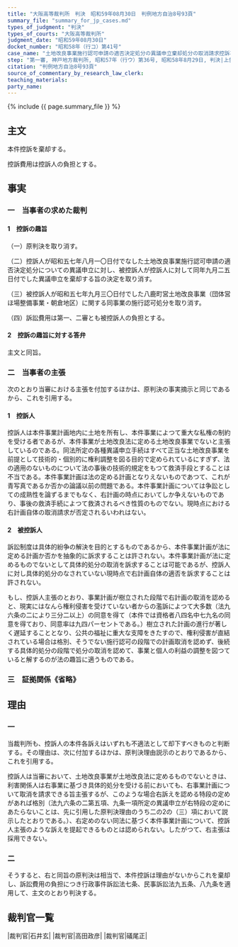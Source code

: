 ```yaml
---
title: "大阪高等裁判所　判決　昭和59年08月30日　判例地方自治8号93頁"
summary_file: "summary_for_jp_cases.md"
types_of_judgment: "判決"
types_of_courts: "大阪高等裁判所"
judgment_date: "昭和59年08月30日"
docket_number: "昭和58年（行コ）第41号"
case_name: "土地改良事業施行認可申請の適否決定処分の異議申立棄却処分の取消請求控訴事件"
step: "第一審, 神戸地方裁判所, 昭和57年（行ウ）第36号, 昭和58年8月29日, 判決|上告審, 最高裁判所第一小法廷, 昭和59年（行ツ）第318号, 昭和61年2月13日, 判決|差戻第一審, 神戸地方裁判所, 昭和61年（行ウ）第6号, 平成2年2月21日, 判決|差戻控訴審, 大阪高等裁判所, 平成2年（行コ）第21号, 平成2年6月28日, 判決|差戻上告審, 最高裁判所第二小法廷, 平成2年（行ツ）第153号, 平成4年1月24日, 判決"
citation: "判例地方自治8号93頁"
source_of_commentary_by_research_law_clerk:
teaching_materials:
party_name:
---
```




{% include {{ page.summary_file }}  %}








## 主文



本件控訴を棄却する。

控訴費用は控訴人の負担とする。





## 事実



### 一　当事者の求めた裁判

#### 1　控訴の趣旨

（一）原判決を取り消す。

（二）控訴人が昭和五七年八月一〇日付でなした土地改良事業施行認可申請の適否決定処分についての異議申立に対し、被控訴人が控訴人に対して同年九月二五日付でした異議申立を棄却する旨の決定を取り消す。

（三）被控訴人が昭和五七年九月三〇日付でした八鹿町営土地改良事業（団体営ほ場整備事業・朝倉地区）に関する同事業の施行認可処分を取り消す。

（四）訴訟費用は第一、二審とも被控訴人の負担とする。

#### 2　控訴の趣旨に対する答弁

主文と同旨。

### 二　当事者の主張

次のとおり当審における主張を付加するほかは、原判決の事実摘示と同じであるから、これを引用する。

#### 1　控訴人

控訴人は本件事業計画地内に土地を所有し、本件事業によつて重大な私権の制約を受ける者であるが、本件事業が土地改良法に定める土地改良事業でないと主張しているのである。同法所定の各種異議申立手続はすべて正当な土地改良事業を前提として技術的・個別的に権利調整を図る目的で定められているにすぎず、法の適用のないものについて法の事後の技術的規定をもつて救済手段とすることは不当である。本件事業計画は法の定める計画となりえないものであつて、これが青写真であるか否かの論議以前の問題である。本件事業計画については争訟としての成熟性を論ずるまでもなく、右計画の時点においてしか争えないものであり、事後の救済手続によつて救済されるべき性質のものでない。現時点における右計画自体の取消請求が否定されるいわれはない。

#### 2　被控訴人

訴訟制度は具体的紛争の解決を目的とするものであるから、本件事業計画が法に定める計画か否かを抽象的に訴求することは許されない。本件事業計画が法に定めるものでないとして具体的処分の取消を訴求することは可能であるが、控訴人に対し具体的処分のなされていない現時点で右計画自体の適否を訴求することは許されない。

もし、控訴人主張のとおり、事業計画が樹立された段階で右計画の取消を認めると、現実にはなんら権利侵害を受けていない者からの濫訴によつて大多数（法九六条の二により三分二以上）の同意を得て（本件では資格者八四名中七九名の同意を得ており、同意率は九四パーセントである。）樹立された計画の進行が著しく遅延することとなり、公共の福祉に重大な支障をきたすので、権利侵害が直結されている場合は格別、そうでない施行認可の段階での計画取消を認めず、後続する具体的処分の段階で処分の取消を認めて、事業と個人の利益の調整を図つていると解するのが法の趣旨に適うものである。

### 三　証拠関係《省略》





## 理由



### 一

当裁判所も、控訴人の本件各訴えはいずれも不適法として却下すべきものと判断する。その理由は、次に付加するほかは、原判決理由説示のとおりであるから、これを引用する。

控訴人は当審において、土地改良事業が土地改良法に定めるものでないときは、利害関係人は右事業に基づき具体的処分を受ける前においても、右事業計画について取消を請求できる旨主張するが、このような場合右訴えを認める特段の定めがあれば格別（法九六条の二第五項、九条一項所定の異議申立が右特段の定めにあたらないことは、先に引用した原判決理由のうち二の2の（三）項において説示したとおりである。）、右定めのない同法に基づく本件事業計画について、控訴人主張のような訴えを提起できるものとは認められない。したがつて、右主張は採用できない。

### 二

そうすると、右と同旨の原判決は相当で、本件控訴は理由がないからこれを棄却し、訴訟費用の負担につき行政事件訴訟法七条、民事訴訟法九五条、八九条を適用して、主文のとおり判決する。


## 裁判官一覧

|裁判官|石井玄|
|裁判官|高田政彦|
|裁判官|礒尾正|












